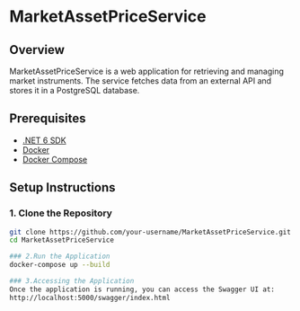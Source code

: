 # MarketAssetPriceService

## Overview
MarketAssetPriceService is a web application for retrieving and managing market instruments. The service fetches data from an external API and stores it in a PostgreSQL database.

## Prerequisites
- [.NET 6 SDK](https://dotnet.microsoft.com/download/dotnet/6.0)
- [Docker](https://www.docker.com/get-started)
- [Docker Compose](https://docs.docker.com/compose/install/)

## Setup Instructions

### 1. Clone the Repository
```sh
git clone https://github.com/your-username/MarketAssetPriceService.git
cd MarketAssetPriceService

### 2.Run the Application
docker-compose up --build

### 3.Accessing the Application
Once the application is running, you can access the Swagger UI at:
http://localhost:5000/swagger/index.html
